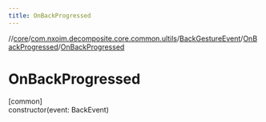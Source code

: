 ```yaml
---
title: OnBackProgressed
---
```

//[core](../../../../index.html)/[com.nxoim.decomposite.core.common.ultils](../../index.html)/[BackGestureEvent](../index.html)/[OnBackProgressed](index.html)/[OnBackProgressed](-on-back-progressed.html)



# OnBackProgressed



[common]\
constructor(event: BackEvent)




